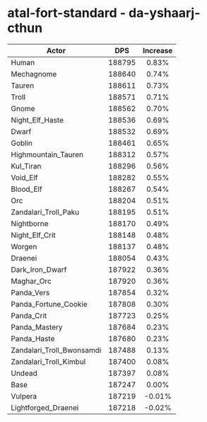 # atal-fort-standard - da-yshaarj-cthun
| Actor | DPS | Increase |
|---|:---:|:---:|
|Human|188795|0.83%|
|Mechagnome|188640|0.74%|
|Tauren|188611|0.73%|
|Troll|188571|0.71%|
|Gnome|188562|0.70%|
|Night_Elf_Haste|188536|0.69%|
|Dwarf|188532|0.69%|
|Goblin|188461|0.65%|
|Highmountain_Tauren|188312|0.57%|
|Kul_Tiran|188296|0.56%|
|Void_Elf|188282|0.55%|
|Blood_Elf|188267|0.54%|
|Orc|188204|0.51%|
|Zandalari_Troll_Paku|188195|0.51%|
|Nightborne|188170|0.49%|
|Night_Elf_Crit|188148|0.48%|
|Worgen|188137|0.48%|
|Draenei|188054|0.43%|
|Dark_Iron_Dwarf|187922|0.36%|
|Maghar_Orc|187920|0.36%|
|Panda_Vers|187854|0.32%|
|Panda_Fortune_Cookie|187808|0.30%|
|Panda_Crit|187723|0.25%|
|Panda_Mastery|187684|0.23%|
|Panda_Haste|187680|0.23%|
|Zandalari_Troll_Bwonsamdi|187488|0.13%|
|Zandalari_Troll_Kimbul|187400|0.08%|
|Undead|187397|0.08%|
|Base|187247|0.00%|
|Vulpera|187219|-0.01%|
|Lightforged_Draenei|187218|-0.02%|
